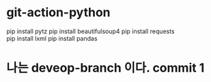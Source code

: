 # git-action-python

pip install pytz
pip install beautifulsoup4 
pip install requests    
pip install lxml
pip install pandas    

# 나는 deveop-branch 이다. commit 1